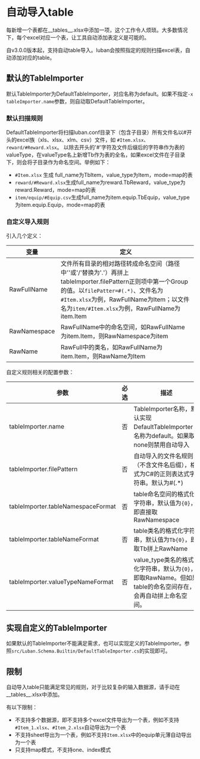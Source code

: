 # 自动导入table

每新增一个表都在__tables__.xlsx中添加一项，这个工作令人烦琐。大多数情况下，每个excel对应一个表，让工具自动添加表定义是可能的。

自v3.0.0版本起，支持自动table导入。luban会按照指定的规则扫描excel表，自动添加对应的table。

## 默认的TableImporter

默认TableImporter为DefaultTableImporter，对应名称为default。如果不指定`-x tableImporter.name`参数，则自动取DefaultTableImporter。

### 默认扫描规则

DefaultTableImporter将扫描luban.conf目录下（包含子目录）所有文件名以#开头的excel族（xls、xlsx、xlm、csv）文件，如 `#Item.xlsx`、`reward/#Reward.xlsx`。
以除去开头的'#'字符及文件后缀后的字符串作为表的valueType，在valueType名上新增Tb作为表的全名，如果excel文件在子目录下，则会将子目录作为命名空间。举例如下：

- `#Item.xlsx` 生成 full_name为TbItem，value_type为Item，mode=map的表
- `reward/#Reward.xlsx`生成full_name为reward.TbReward，value_type为reward.Reward，mode=map的表
- `item/equip/#Equip.csv`生成full_name为item.equip.TbEquip，value_type为item.equip.Equip，mode=map的表

### 自定义导入规则

引入几个定义：

|变量|定义|
|-|-|
|RawFullName|文件所有目录的相对路径转成命名空间（路径中'\'或'/'替换为'.'）再拼上tableImporter.filePattern正则项中第一个Group的值。以`filePatter=#(.*)`、文件名为`#Item.xlsx`为例，RawFullName为Item；以文件名为`item/#Item.xlsx`为例，RawFullName为item.Item|
|RawNamespace|RawFullName中的命名空间，如RawFullName为item.Item，则RawNamespace为item|
|RawName|RawFull中的类名，如RawFullName为item.Item，则RawName为Item|

自定义规则相关的配置参数：

|参数|必选|描述|示例|
|-|-|-|-|
|tableImporter.name|否|TableImporter名称，默认实现DefaultTableImporter，名称为default。如果取none则禁用自动导入|-x tableImporter.name=default|
|tableImporter.filePattern|否|自动导入的文件名规则（不含文件名后缀），格式为C#的正则表达式字符串。默认为#(.*)|-x tableImporter.filePattern=!(.*)|
|tableImporter.tableNamespaceFormat|否|table命名空间的格式化字符串，默认值为`{0}`，即直接取RawNamespace|-x tableImporter.tableNamespaceFormat=My{0}|
|tableImporter.tableNameFormat|否|table类名的格式化字符串，默认值为`Tb{0}`，即取Tb拼上RawName|-x tableImporter.tableNameFormat=Cfg{0}|
|tableImporter.valueTypeNameFormat|否|value_type类名的格式化字符串，默认为`{0}`，即取RawName。但如果table的命名空间存在，会再自动拼上命名空间。|-x tableImporter.valueTypeNameFormat=Va{0}|

## 实现自定义的TableImporter

如果默认的TableImporter不能满足需求，也可以实现定义的TableImporter。参照`src/Luban.Schema.Builtin/DefaultTableImporter.cs`的实现即可。

## 限制

自动导入table只能满足常见的规则，对于比较复杂的输入数据源，请手动在__tables__.xlsx中添加。

有以下限制：

- 不支持多个数据源，即不支持多个excel文件导出为一个表，例如不支持 `#Item_1.xlsx`、`#Item_2.xlsx`自动导出为一个表
- 不支持sheet导出为一个表，例如不支持`Item.xlsx`中的equip单元薄自动导出为一个表
- 只支持map模式，不支持one、index模式
